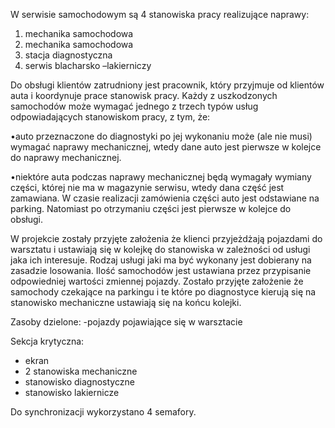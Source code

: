W serwisie samochodowym są 4 stanowiska pracy realizujące naprawy:
1. mechanika samochodowa
2. mechanika samochodowa
3. stacja diagnostyczna
4. serwis blacharsko –lakierniczy

Do obsługi klientów zatrudniony jest pracownik, który przyjmuje od klientów auta i koordynuje prace stanowisk pracy.  Każdy  z  uszkodzonych  samochodów  może  wymagać  jednego  z  trzech  typów  usług  odpowiadających stanowiskom pracy, z tym, że:

•auto  przeznaczone  do  diagnostyki  po  jej  wykonaniu może (ale nie musi) wymagać naprawy mechanicznej, wtedy dane auto jest pierwsze w kolejce do naprawy mechanicznej.

•niektóre auta podczas naprawy mechanicznej będą wymagały wymiany części, której nie ma w magazynie serwisu, wtedy dana część jest zamawiana. W czasie realizacji zamówienia części auto jest odstawiane na parking. Natomiast po otrzymaniu części jest pierwsze w kolejce do obsługi. 


W projekcie zostały przyjęte założenia że klienci przyjeżdżają pojazdami do warsztatu i ustawiają się w kolejkę do stanowiska w zależności od usługi jaka ich interesuje. Rodzaj usługi jaki ma być wykonany jest dobierany na zasadzie losowania. Ilość samochodów jest ustawiana przez przypisanie odpowiedniej wartości zmiennej pojazdy. Zostało przyjęte założenie że samochody czekające na parkingu i te które po diagnostyce kierują się na stanowisko mechaniczne ustawiają się na końcu kolejki.

Zasoby dzielone:
-pojazdy pojawiające się w warsztacie

Sekcja krytyczna:
- ekran
- 2 stanowiska mechaniczne
- stanowisko diagnostyczne
- stanowisko lakiernicze

Do synchronizacji wykorzystano 4 semafory.
